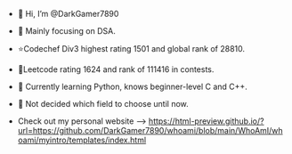 - 👋 Hi, I’m @DarkGamer7890
- 👀 Mainly focusing on DSA.
- ⭐Codechef Div3 highest rating 1501 and global rank of 28810.
- 🌟Leetcode rating 1624 and rank of 111416 in contests.
- 🌱 Currently learning Python, knows beginner-level C and C++.
- 🤗 Not decided which field to choose until now.

- Check out my personal website --> https://html-preview.github.io/?url=https://github.com/DarkGamer7890/whoami/blob/main/WhoAmI/whoami/myintro/templates/index.html
  

<!---
DarkGamer7890/DarkGamer7890 is a ✨ special ✨ repository because its `README.md` (this file) appears on your GitHub profile.
You can click the Preview link to take a look at your changes.
--->
